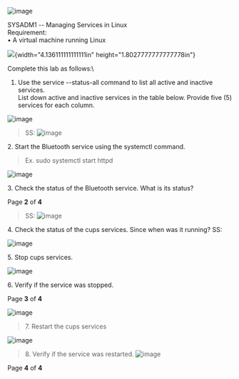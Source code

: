 ![image](https://github.com/user-attachments/assets/97f61df3-a91c-4afe-9c76-e6af8a3d3f35)


SYSADM1 -- Managing Services in Linux\
Requirement:\
• A virtual machine running Linux

![](vertopal_5f230b20d77d417da1cd651243ef9c10/media/image2.png){width="4.136111111111111in"
height="1.8027777777777778in"}

Complete this lab as follows:\
1. Use the service --status-all command to list all active and inactive
services.\
List down active and inactive services in the table below. Provide five
(5) services for each column.

![image](https://github.com/user-attachments/assets/19d8f8c9-12fb-45e9-960a-4eab795f08a4)


> SS:
![image](https://github.com/user-attachments/assets/7b31de87-1488-4c19-89d9-5a94d371a88a)


2\. Start the Bluetooth service using the systemctl command.

> Ex. sudo systemctl start httpd

![image](https://github.com/user-attachments/assets/a555edf6-d604-4f5f-b66b-38771271e68c)


3\. Check the status of the Bluetooth service. What is its status?

Page **2** of **4**

> SS:
![image](https://github.com/user-attachments/assets/7143a99d-671a-4a94-8f01-3340868d0e27)


4\. Check the status of the cups services. Since when was it running?
SS:

![image](https://github.com/user-attachments/assets/dc2d2f2a-54e9-45a6-96b4-da295cd9c6e1)


5\. Stop cups services.

![image](https://github.com/user-attachments/assets/35df0e7c-c622-44fb-a219-6e23702d94e8)


6\. Verify if the service was stopped.

Page **3** of **4**

![image](https://github.com/user-attachments/assets/b81da06c-2815-49c9-b805-b0be3de67868)

> 7\. Restart the cups services

![image](https://github.com/user-attachments/assets/99d37ad2-5dc7-4251-a147-a6f190bf3c5a)


> 8\. Verify if the service was restarted.
![image](https://github.com/user-attachments/assets/ab9e4589-97ce-4efc-a886-2ad0b8a503d2)


Page **4** of **4**
